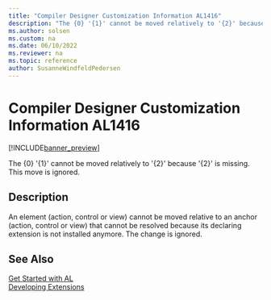 ```yaml
---
title: "Compiler Designer Customization Information AL1416"
description: "The {0} '{1}' cannot be moved relatively to '{2}' because '{2}' is missing."
ms.author: solsen
ms.custom: na
ms.date: 06/10/2022
ms.reviewer: na
ms.topic: reference
author: SusanneWindfeldPedersen
---
```

[//]: # (START>DO_NOT_EDIT)
[//]: # (IMPORTANT:Do not edit any of the content between here and the END>DO_NOT_EDIT.)
[//]: # (Any modifications should be made in the .xml files in the ModernDev repo.)
# Compiler Designer Customization Information AL1416

[!INCLUDE[banner_preview](../includes/banner_preview.md)]

The {0} '{1}' cannot be moved relatively to '{2}' because '{2}' is missing. This move is ignored.

## Description
An element (action, control or view) cannot be moved relative to an anchor (action, control or view) that cannot be resolved because its declaring extension is not installed anymore. The change is ignored.  

[//]: # (IMPORTANT: END>DO_NOT_EDIT)
## See Also  
[Get Started with AL](../devenv-get-started.md)  
[Developing Extensions](../devenv-dev-overview.md)  